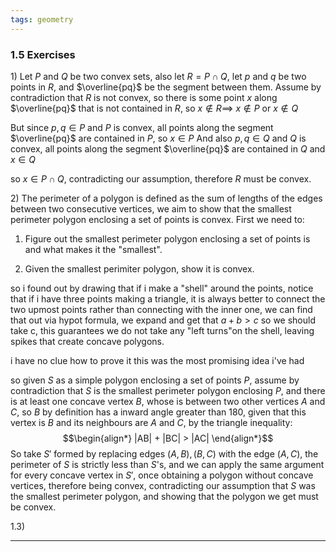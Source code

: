 ```yaml
---
tags: geometry
---
```


### 1.5 Exercises

$1)$ Let $P$ and $Q$ be two convex sets, also let $R = P \cap Q$, let $p$ and $q$ be two points in $R$, and $\overline{pq}$ be the segment between them. Assume by contradiction that $R$ is not convex, so there is some point $x$ along $\overline{pq}$ that is not contained in $R$, so $x \notin R \implies$ $x\notin P$ or $x \notin Q$

But since $p, q \in P$ and $P$ is convex, all points along the segment $\overline{pq}$ are contained in $P$, so $x \in P$
And also $p, q \in Q$ and $Q$ is convex, all points along the segment $\overline{pq}$ are contained in $Q$ and $x \in Q$

so $x \in P \cap Q$, contradicting our assumption, therefore $R$ must be convex.

$2)$ The perimeter of a polygon is defined as the sum of lengths of the edges between two consecutive vertices, we aim to show that the smallest perimeter polygon enclosing a set of points is convex. First we need to:

1. Figure out the smallest perimeter polygon enclosing a set of points is and what makes it the "smallest".

2. Given the smallest perimiter polygon, show it is convex.

so i found out by drawing that if i make a "shell" around the points, notice that if i have three points making a triangle, it is always better to connect the two upmost points rather than connecting with the inner one, we can find that out via hypot formula, we expand and get that $a + b > c$ so we should take c, this guarantees we do not take any "left turns"on the shell, leaving spikes that create concave polygons.

i have no clue how to prove it this was the most promising idea i've had

so given $S$ as a simple polygon enclosing a set of points $P$, assume by contradiction that $S$ is the smallest perimeter polygon enclosing $P$, and there is at least one concave vertex $B$, whose is between two other vertices $A$ and $C$, so $B$ by definition has a inward angle greater than 180, given that this vertex is $B$ and its neighbours are $A$ and $C$, by the triangle inequality:
$$\begin{align*}
|AB| + |BC| > |AC|
\end{align*}$$
So take $S'$ formed by replacing edges $(A,B), (B,C)$ with the edge $(A,C)$, the perimeter of $S$ is strictly less than $S$'s, and we can apply the same argument for every concave vertex in $S'$, once obtaining a polygon without concave vertices, therefore being convex, contradicting our assumption that $S$ was the smallest perimeter polygon, and showing that the polygon we get must be convex.


$1.3)$ 
___

